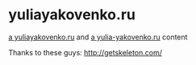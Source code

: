 # yuliayakovenko.ru
[a yuliayakovenko.ru](http://yuliayakovenko.ru) and [a yulia-yakovenko.ru](http://yulia-yakovenko.ru) content

Thanks to these guys: http://getskeleton.com/

